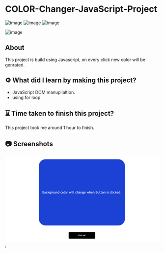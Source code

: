 # COLOR-Changer-JavaScript-Project

![image](https://img.shields.io/badge/iNeuron-Full--Stack%20JavaScript%20Web%20Development%20Course-blue)
![image](https://img.shields.io/badge/Hitesh%20Choudhry-LOC-brightgreen)
![image](https://img.shields.io/badge/Project-JavaScript-blue)

![image](https://img.shields.io/badge/BHASKAR-SAHU-blue)

## About

This project is build using Javascript, on every click new color will be genrated.

## ⚙️ What did I learn by making this project?

- JavaScript DOM manuplialtion.
- using for loop.

## ⌛ Time taken to finish this project?

This project took me around 1 hour to finish.

## 📷 Screenshots

![image](<./Image/Screenshot%20(27).png>);
